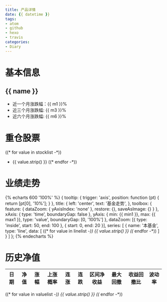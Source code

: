 ```yaml
---
title: 产品详情
date: {{ datetime }}
tags:
- atom
- github
- hexo
- travis
categories:
- Diary
---
```


# 基本信息
## {{ name }}
- 近一个月涨跌幅：{{ m1 }}%
- 近三个月涨跌幅: {{ m3 }}%
- 近六个月涨跌幅: {{ m6 }}%

# 重仓股票
((* for value in stocklist -*))
- {{ value.strip() }}
((* endfor -*))

# 业绩走势

{% echarts 600 '100%' %}
{
  tooltip: {
        trigger: 'axis',
        position: function (pt) {
            return [pt[0], '10%'];
        }
    },
    title: {
        left: 'center',
        text: '基金走势',
    },
    toolbox: {
        feature: {
            dataZoom: {
                yAxisIndex: 'none'
            },
            restore: {},
            saveAsImage: {}
        }
    },
    xAxis: {
        type: 'time',
        boundaryGap: false
    },
    yAxis: {
        min: {{ min1 }},
        max: {{ max1 }},
        type: 'value',
        boundaryGap: [0, '100%']
    },
    dataZoom: [{
        type: 'inside',
        start: 50,
        end: 100
    }, {
        start: 0,
        end: 20
    }],
    series: [
        {
            name: '本基金',
            type: 'line',
            data: [
((* for value in linelist -*))
{{ value.strip() }}
((* endfor -*))
            ]
        }
    ]
};
{% endecharts %}

# 历史净值

| 日期 | 净值 | 涨幅 | 上涨概率 | 连涨 | 连跌 | 区间净收益 | 最大回撤 | 收益回撤比 | 波动率 |
| --- | --- | --- | --- | --- | --- | --- | --- | --- | --- |
((* for value in valuelist -*))
{{ value.strip() }}
((* endfor -*))
